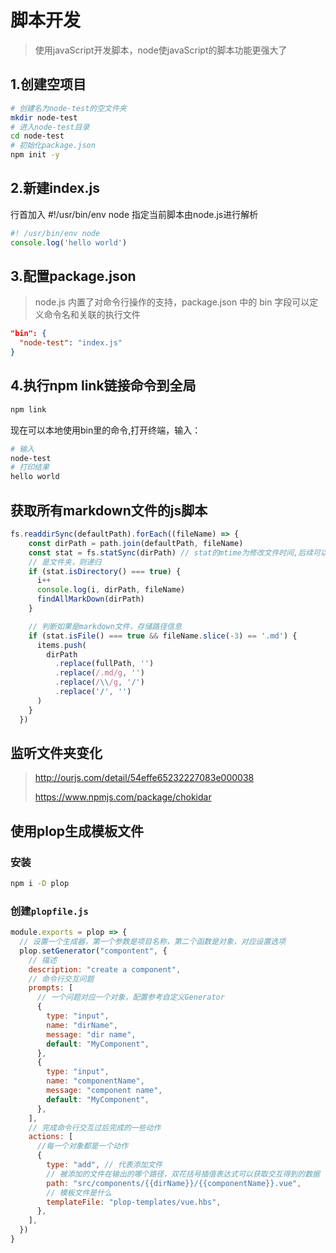 # 脚本开发

> 使用javaScript开发脚本，node使javaScript的脚本功能更强大了

## 1.创建空项目

```bash
# 创建名为node-test的空文件夹
mkdir node-test
# 进入node-test目录
cd node-test
# 初始化package.json
npm init -y
```

## 2.新建index.js

行首加入 #!/usr/bin/env node 指定当前脚本由node.js进行解析

```js
#! /usr/bin/env node
console.log('hello world')
```

## 3.配置package.json

> node.js 内置了对命令行操作的支持，package.json 中的 bin 字段可以定义命令名和关联的执行文件

```json
"bin": {
  "node-test": "index.js"
}
```

## 4.执行npm link链接命令到全局

```sh
npm link
```

现在可以本地使用bin里的命令,打开终端，输入：

```sh
# 输入
node-test
# 打印结果
hello world
```

## 获取所有markdown文件的js脚本

```js
fs.readdirSync(defaultPath).forEach((fileName) => {
    const dirPath = path.join(defaultPath, fileName)
    const stat = fs.statSync(dirPath) // stat的mtime为修改文件时间,后续可以去实现最后编辑时间
    // 是文件夹，则递归
    if (stat.isDirectory() === true) {
      i++
      console.log(i, dirPath, fileName)
      findAllMarkDown(dirPath)
    }

    // 判断如果是markdown文件，存储路径信息
    if (stat.isFile() === true && fileName.slice(-3) == '.md') {
      items.push(
        dirPath
          .replace(fullPath, '')
          .replace(/.md/g, '')
          .replace(/\\/g, '/')
          .replace('/', '')
      )
    }
  }) 
```

## 监听文件夹变化

> http://ourjs.com/detail/54effe65232227083e000038
>
> https://www.npmjs.com/package/chokidar

## 使用plop生成模板文件

### 安装

```sh
npm i -D plop
```

### 创建`plopfile.js`

```js
module.exports = plop => {
  // 设置一个生成器，第一个参数是项目名称，第二个函数是对象，对应设置选项
  plop.setGenerator("compontent", {
    // 描述
    description: "create a component",
    // 命令行交互问题
    prompts: [
      // 一个问题对应一个对象，配置参考自定义Generator
      {
        type: "input",
        name: "dirName",
        message: "dir name",
        default: "MyComponent",
      },
      {
        type: "input",
        name: "componentName",
        message: "component name",
        default: "MyComponent",
      },
    ],
    // 完成命令行交互过后完成的一些动作
    actions: [
      //每一个对象都是一个动作
      {
        type: "add", // 代表添加文件
        // 被添加的文件在输出的哪个路径，双花括号插值表达式可以获取交互得到的数据
        path: "src/components/{{dirName}}/{{componentName}}.vue",
        // 模板文件是什么
        templateFile: "plop-templates/vue.hbs",
      },
    ],
  })
}
```

